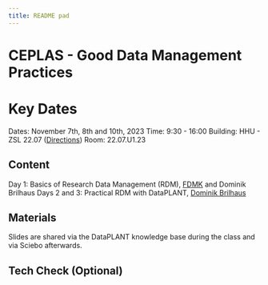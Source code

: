 ```yaml
---
title: README pad
---
```


# CEPLAS - Good Data Management Practices

# Key Dates

Dates: November 7th, 8th and 10th, 2023
Time: 9:30 - 16:00
Building: HHU - ZSL 22.07 ([Directions](https://www.ceplas.eu/de/contact/how-to-get-there/))
Room: 22.07.U1.23

## Content

Day 1: Basics of Research Data Management (RDM), [FDMK](https://www.fdm.hhu.de) and Dominik Brilhaus
Days 2 and 3: Practical RDM with DataPLANT, [Dominik Brilhaus](https://www.ceplas.eu/en/research/data-science-and-data-management/)

## Materials

Slides are shared via the DataPLANT knowledge base during the class and via Sciebo afterwards.


## Tech Check (Optional)

